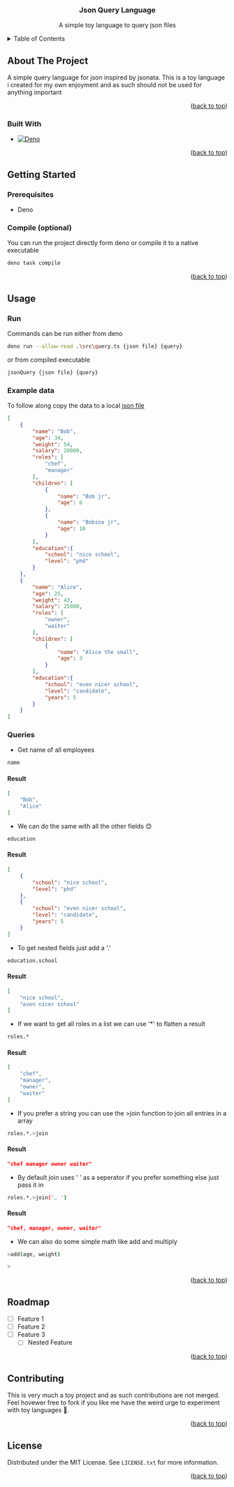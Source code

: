 <!-- Improved compatibility of back to top link: See: https://github.com/othneildrew/Best-README-Template/pull/73 -->
<a name="readme-top"></a>
<!-- PROJECT SHIELDS -->
<!--
*** I'm using markdown "reference style" links for readability.
*** Reference links are enclosed in brackets [ ] instead of parentheses ( ).
*** See the bottom of this document for the declaration of the reference variables
*** for contributors-url, forks-url, etc. This is an optional, concise syntax you may use.
*** https://www.markdownguide.org/basic-syntax/#reference-style-links
-->
<!-- PROJECT LOGO -->
<br />
<div align="center">

<h3 align="center">Json Query Language</h3>

  <p align="center">
    A simple toy language to query json files
    <br />
    <!-- <a href="https://github.com/github_username/repo_name"><strong>Explore the docs »</strong></a>
    <br /> -->
    <!-- <br />
    <a href="https://github.com/github_username/repo_name">View Demo</a>
    ·
    <a href="https://github.com/github_username/repo_name/issues">Report Bug</a>
    ·
    <a href="https://github.com/github_username/repo_name/issues">Request Feature</a> -->
  </p>
</div>



<!-- TABLE OF CONTENTS -->
<details>
  <summary>Table of Contents</summary>
  <ol>
    <li>
      <a href="#about-the-project">About The Project</a>
      <ul>
        <li><a href="#built-with">Built With</a></li>
      </ul>
    </li>
    <li>
      <a href="#getting-started">Getting Started</a>
      <ul>
        <li><a href="#prerequisites">Prerequisites</a></li>
        <li><a href="#installation">Installation</a></li>
      </ul>
    </li>
    <li><a href="#usage">Usage</a></li>
    <li><a href="#roadmap">Roadmap</a></li>
    <li><a href="#contributing">Contributing</a></li>
    <li><a href="#license">License</a></li>
    <li><a href="#contact">Contact</a></li>
    <li><a href="#acknowledgments">Acknowledgments</a></li>
  </ol>
</details>



<!-- ABOUT THE PROJECT -->
## About The Project

<!-- [![Product Name Screen Shot][product-screenshot]](https://example.com) -->

A simple query language for json inspired by jsonata. This is a toy language i created for my own enjoyment and as such should not be used for anything important

<p align="right">(<a href="#readme-top">back to top</a>)</p>



### Built With

* [![Deno][deno.land]][Deno-url]

<p align="right">(<a href="#readme-top">back to top</a>)</p>



<!-- GETTING STARTED -->
## Getting Started

### Prerequisites

* Deno

### Compile (optional)
You can run the project directly form deno or compile it to a native executable
```sh
deno task compile
```

<p align="right">(<a href="#readme-top">back to top</a>)</p>



<!-- USAGE EXAMPLES -->
## Usage
### Run
Commands can be run either from deno 
```sh
deno run --allow-read .\src\query.ts {json file} {query}
```
or from compiled executable
```sh
jsonQuery {json file} {query}
```
### Example data
To follow along copy the data to a local [json file](tests/example.json)
```json
[
    {
        "name": "Bob",
        "age": 34,
        "weight": 54,
        "salary": 20000,
        "roles": [
            "chef",
            "manager"
        ],
        "children": [
            {
                "name": "Bob jr",
                "age": 6
            },
            {
                "name": "Bobina jr",
                "age": 10
            }
        ],
        "education":{
            "school": "nice school",
            "level": "phd"
        }
    },
    {
        "name": "Alice",
        "age": 25,
        "weight": 43,
        "salary": 25000,
        "roles": [
            "owner",
            "waiter"
        ],
        "children": [
            {
                "name": "Alice the small",
                "age": 3
            }
        ],
        "education":{
            "school": "even nicer school",
            "level": "candidate",
            "years": 5
        }
    }
]
```
### Queries
* Get name of all employees 
```sh
name
```
#### Result
```json
[  
    "Bob",
    "Alice"
]
```
* We can do the same with all the other fields 😊
```sh
education
```
#### Result
```json
[
    {
        "school": "nice school",
        "level": "phd"
    },
    {
        "school": "even nicer school",
        "level": "candidate",
        "years": 5
    }
]
```
* To get nested fields just add a '.'
```sh
education.school
```
#### Result
```json
[
    "nice school",
    "even nicer school"
]
```
* If we want to get all roles in a list we can use '*' to flatten a result
```sh
roles.*
```
#### Result
```json
[
    "chef",
    "manager",
    "owner",
    "waiter"
]
```
* If you prefer a string you can use the >join function to join all entries in a array
```sh
roles.*.>join
```
#### Result
```json
"chef manager owner waiter"
```
* By default join uses ' ' as a seperator if you prefer something else just pass it in
```sh
roles.*.>join(', ')
```
#### Result
```json
"chef, manager, owner, waiter"
```
* We can also do some simple math like add and multiply
```sh
>add(age, weight) 
```
```sh
> 
```

<p align="right">(<a href="#readme-top">back to top</a>)</p>



<!-- ROADMAP -->
## Roadmap

- [ ] Feature 1
- [ ] Feature 2
- [ ] Feature 3
    - [ ] Nested Feature

<p align="right">(<a href="#readme-top">back to top</a>)</p>

<!-- CONTRIBUTING -->
## Contributing

This is very much a toy project and as such contributions are not merged. Feel hovewer free to fork if you like me have the weird urge to experiment with toy languages 🥰.

<p align="right">(<a href="#readme-top">back to top</a>)</p>

<!-- LICENSE -->
## License

Distributed under the MIT License. See `LICENSE.txt` for more information.

<p align="right">(<a href="#readme-top">back to top</a>)</p>

<!-- MARKDOWN LINKS & IMAGES -->
<!-- https://www.markdownguide.org/basic-syntax/#reference-style-links -->
[Deno-url]: https://deno.land/
[Deno.land]: https://img.shields.io/badge/deno%20js-000000?style=for-the-badge&logo=deno&logoColor=white